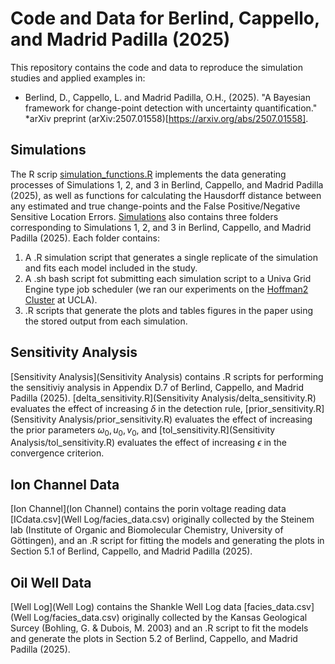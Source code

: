 # Code and Data for Berlind, Cappello, and Madrid Padilla (2025)

This repository contains the code and data to reproduce the simulation studies and applied examples in:

* Berlind, D., Cappello, L. and Madrid Padilla, O.H., (2025). "A Bayesian framework for change-point detection with uncertainty quantification." *arXiv preprint (arXiv:2507.01558)[https://arxiv.org/abs/2507.01558].

## Simulations

The R scrip [simulation_functions.R](Simulations/simulation_functions.R) implements the data generating processes of Simulations 1, 2, and 3 in Berlind, Cappello, and Madrid Padilla (2025), as well as functions for calculating the Hausdorff distance between any estimated and true change-points and the False Positive/Negative Sensitive Location Errors. [Simulations](Simulations) also contains three folders corresponding to Simulations 1, 2, and 3 in Berlind, Cappello, and Madrid Padilla (2025). Each folder contains:
  1. A .R simulation script that generates a single replicate of the simulation and fits each model included in the study.
  2. A .sh bash script fot submitting each simulation script to a Univa Grid Engine type job scheduler (we ran our experiments on the [Hoffman2 Cluster](https://www.hoffman2.idre.ucla.edu/About/Mission-and-governance.html) at UCLA).
  3. .R scripts that generate the plots and tables figures in the paper using the stored output from each simulation.

## Sensitivity Analysis 

[Sensitivity Analysis](Sensitivity Analysis) contains .R scripts for performing the sensitiviy analysis in Appendix D.7 of Berlind, Cappello, and Madrid Padilla (2025). [delta_sensitivity.R](Sensitivity Analysis/delta_sensitivity.R) evaluates the effect of increasing $\delta$ in the detection rule, [prior_sensitivity.R](Sensitivity Analysis/prior_sensitivity.R) evaluates the effect of increasing the prior parameters $\omega_0, u_0, v_0$, and [tol_sensitivity.R](Sensitivity Analysis/tol_sensitivity.R) evaluates the effect of increasing $\epsilon$ in the convergence criterion. 

## Ion Channel Data
[Ion Channel](Ion Channel) contains the porin voltage reading data [ICdata.csv](Well Log/facies_data.csv) originally collected by the Steinem lab (Institute of Organic and Biomolecular Chemistry, University of Göttingen), and an .R script for fitting the models and generating the plots in Section 5.1 of Berlind, Cappello, and Madrid Padilla (2025). 

## Oil Well Data
[Well Log](Well Log) contains the Shankle Well Log data [facies_data.csv](Well Log/facies_data.csv) originally collected by the Kansas Geological Surcey (Bohling, G. & Dubois, M. 2003) and an .R script to fit the models and generate the plots in Section 5.2 of Berlind, Cappello, and Madrid Padilla (2025). 

